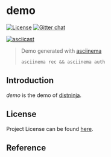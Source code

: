 # demo

[![License](https://img.shields.io/github/license/distninja/demo.svg)](https://github.com/distninja/demo/blob/main/LICENSE)
[![Gitter chat](https://badges.gitter.im/craftslab/distninja.png)](https://gitter.im/craftslab/distninja)



[![asciicast](https://asciinema.org/a/483195.svg)](https://asciinema.org/a/483195)

> Demo generated with [asciinema](https://github.com/asciinema/asciinema)
>
> `asciinema rec && asciinema auth`



## Introduction

*demo* is the demo of [distninja](https://github.com/distninja).



## License

Project License can be found [here](LICENSE).



## Reference

